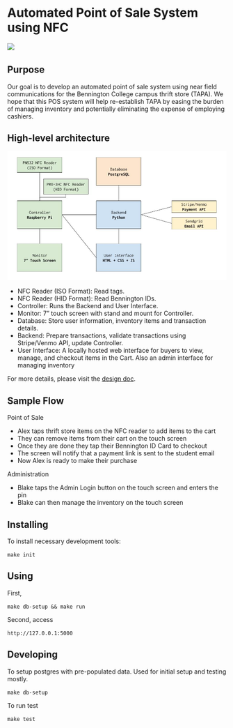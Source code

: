 # Automated Point of Sale System using NFC

![](demo.gif)

## Purpose

Our goal is to develop an automated point of sale system using near field communications for the Bennington College campus thrift store (TAPA).
We hope that this POS system will help re-establish TAPA by easing the burden of managing inventory and potentially eliminating the expense of employing cashiers.

## High-level architecture

![](architecture.jpg)

- NFC Reader (ISO Format): Read tags.
- NFC Reader (HID Format): Read Bennington IDs.
- Controller: Runs the Backend and User Interface.
- Monitor: 7” touch screen with stand and mount for Controller.
- Database: Store user information, inventory items and transaction details.
- Backend: Prepare transactions, validate transactions using Stripe/Venmo API, update Controller.
- User Interface: A locally hosted web interface for buyers to view, manage, and checkout items in the Cart. Also an admin interface for managing inventory

For more details, please visit the [design
doc](https://docs.google.com/document/d/1uPikHsPxjA35MsOq9hkEmXJNQbgH-Svp_8UPdOPB1fI/edit?usp=sharing).

## Sample Flow

Point of Sale
- Alex taps thrift store items on the NFC reader to add items to the cart
- They can remove items from their cart on the touch screen
- Once they are done they tap their Bennington ID Card to checkout
- The screen will notify that a payment link is sent to the student email
- Now Alex is ready to make their purchase

Administration
- Blake taps the Admin Login button on the touch screen and enters the pin
- Blake can then manage the inventory on the touch screen

## Installing

To install necessary development tools:
```
make init
```

## Using

First,
```
make db-setup && make run
```

Second, access
```
http://127.0.0.1:5000
```

## Developing

To setup postgres with pre-populated data. Used for initial setup and testing
mostly.
```
make db-setup
```

To run test
```
make test
```
